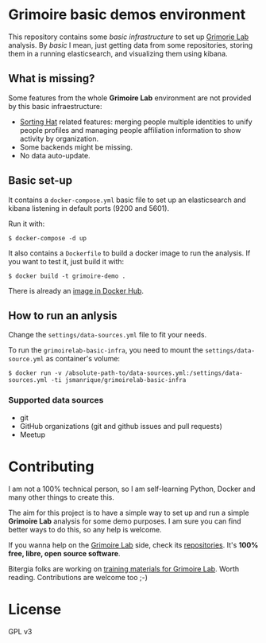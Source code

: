 # Grimoire basic demos environment

This repository contains some *basic infrastructure* to set up [Grimorie Lab](http://grimoirelab.github.io) analysis. By *basic* I mean, just getting data from some repositories, storing them in a running elasticsearch, and visualizing them using kibana.

## What is missing?

Some features from the whole **Grimoire Lab** environment are not provided by this basic infraestructure:
* [Sorting Hat](https://github.com/grimoirelab/sortinghat) related features: merging people multiple identities to unify people profiles and managing people affiliation information to show activity by organization.
* Some backends might be missing.
* No data auto-update.

## Basic set-up

It contains a `docker-compose.yml` basic file to set up an elasticsearch and kibana listening in default ports (9200 and 5601).

Run it with:
```
$ docker-compose -d up
``` 

It also contains a `Dockerfile` to build a docker image to run the analysis. If you want to test it, just build it with:

```
$ docker build -t grimoire-demo .
```

There is already an [image in Docker Hub](https://hub.docker.com/r/jsmanrique/grimoirelab-basic-infra/).


## How to run an anlysis

Change the `settings/data-sources.yml` file to fit your needs.

To run the `grimoirelab-basic-infra`, you need to mount the `settings/data-source.yml` as container's volume:
```
$ docker run -v /absolute-path-to/data-sources.yml:/settings/data-sources.yml -ti jsmanrique/grimoirelab-basic-infra
```

### Supported data sources

* git
* GitHub organizations (git and github issues and pull requests)
* Meetup

# Contributing

I am not a 100% technical person, so I am self-learning Python, Docker and many other things to create this. 

The aim for this project is to have a simple way to set up and run a simple **Grimoire Lab** analysis for some demo purposes. I am sure you can find better ways to do this, so any help is welcome.

If you wanna help on the [Grimoire Lab](http://grimoirelab.github.io) side, check its [repositories](https://github.com/grimoirelab). It's **100% free, libre, open source software**.

Bitergia folks are working on [training materials for Grimoire Lab](https://www.gitbook.com/book/jgbarah/grimoirelab-training/details). Worth reading. Contributions are welcome too ;-)

# License

GPL v3
